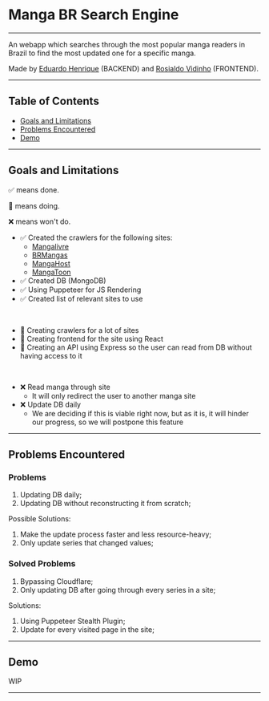 # Manga BR Search Engine

---

An webapp which searches through the most popular manga readers in Brazil to find the most updated one for a specific manga.

Made by [Eduardo Henrique](https://github.com/ed-henrique) (BACKEND) and [Rosialdo Vidinho](https://github.com/Rosialdo) (FRONTEND).

---

## Table of Contents

- [Goals and Limitations](#goals-and-limitations)
- [Problems Encountered](#problems-encountered)
- [Demo](#demo)

---

## Goals and Limitations

✅ means done.

🚧 means doing.

❌ means won't do.

- ✅ Created the crawlers for the following sites:
  - [Mangalivre](https://mangalivre.net)
  - [BRMangas](https://brmangas.net)
  - [MangaHost](https://mangahosted.com)
  - [MangaToon](https://mangatoon.mobi)
- ✅ Created DB (MongoDB)
- ✅ Using Puppeteer for JS Rendering
- ✅ Created list of relevant sites to use

&nbsp;

- 🚧 Creating crawlers for a lot of sites
- 🚧 Creating frontend for the site using React
- 🚧 Creating an API using Express so the user can read from DB without having access to it

&nbsp;

- ❌ Read manga through site
  - It will only redirect the user to another manga site
- ❌ Update DB daily
  - We are deciding if this is viable right now, but as it is, it will hinder our progress, so we will postpone this feature

---

## Problems Encountered

### Problems

1. Updating DB daily;
2. Updating DB without reconstructing it from scratch;

Possible Solutions:

1. Make the update process faster and less resource-heavy;
2. Only update series that changed values;

### Solved Problems

1. Bypassing Cloudflare;
2. Only updating DB after going through every series in a site;

Solutions:

1. Using Puppeteer Stealth Plugin;
2. Update for every visited page in the site;

---

## Demo

WIP

---
